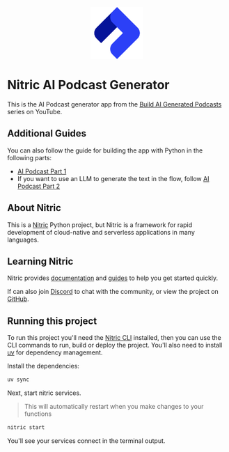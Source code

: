 <p align="center"><a href="https://nitric.io" target="_blank"><img src="https://raw.githubusercontent.com/nitrictech/nitric/main/docs/assets/nitric-logo.svg" height="120"></a></p>

# Nitric AI Podcast Generator

This is the AI Podcast generator app from the [Build AI Generated Podcasts](https://www.youtube.com/watch?v=4aLqP0KHCu0&list=PL45B6z4_ZDhQTLlzvUjROk2mB_GRzgyhs&index=2) series on YouTube.

## Additional Guides

You can also follow the guide for building the app with Python in the following parts:

- [AI Podcast Part 1](https://nitric.io/docs/guides/python/ai-podcast-part-1)
- If you want to use an LLM to generate the text in the flow, follow [AI Podcast Part 2](https://nitric.io/docs/guides/python/ai-podcast-part-2)

## About Nitric

This is a [Nitric](https://nitric.io) Python project, but Nitric is a framework for rapid development of cloud-native and serverless applications in many languages.

## Learning Nitric

Nitric provides [documentation](https://nitric.io/docs) and [guides](https://nitric.io/docs/guides?langs=python) to help you get started quickly.

If can also join [Discord](https://nitric.io/chat) to chat with the community, or view the project on [GitHub](https://github.com/nitrictech/nitric).

## Running this project

To run this project you'll need the [Nitric CLI](https://nitric.io/docs/get-started/installation) installed, then you can use the CLI commands to run, build or deploy the project. You'll also need to install [uv](https://github.com/astral-sh/uv) for dependency management.

Install the dependencies:

```bash
uv sync
```

Next, start nitric services.

> This will automatically restart when you make changes to your functions

```bash
nitric start
```

You'll see your services connect in the terminal output.

